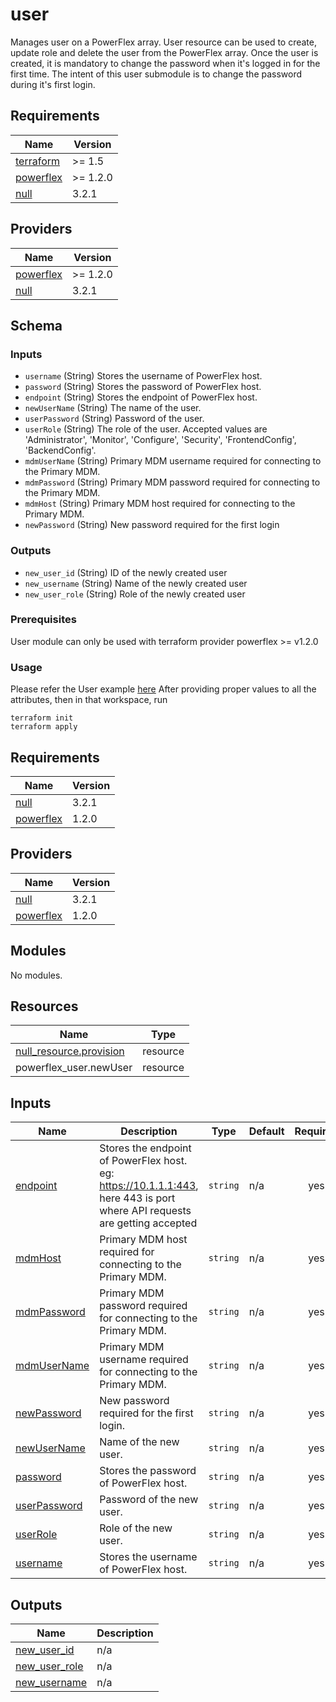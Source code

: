 <!--
Copyright (c) 2023 Dell Inc., or its subsidiaries. All Rights Reserved.

Licensed under the Mozilla Public License Version 2.0 (the "License");
you may not use this file except in compliance with the License.
You may obtain a copy of the License at

    http://mozilla.org/MPL/2.0/


Unless required by applicable law or agreed to in writing, software
distributed under the License is distributed on an "AS IS" BASIS,
WITHOUT WARRANTIES OR CONDITIONS OF ANY KIND, either express or implied.
See the License for the specific language governing permissions and
limitations under the License.
-->
# user

Manages user on a PowerFlex array. User resource can be used to create, update role and delete the user from the PowerFlex array. Once the user is created, it is mandatory to change the password when it's logged in for the first time. The intent of this user submodule is to change the password during it's first login.

## Requirements

| Name | Version |
|------|---------|
| <a name="requirement_terraform"></a> [terraform](#requirement\_terraform) |  >= 1.5 |
| <a name="requirement_powerflex"></a> [powerflex](#requirement\_powerflex) | >= 1.2.0 |
| <a name="requirement_null"></a> [null](#requirement\_null) |  3.2.1 |   

## Providers

| Name | Version |
|------|---------|
| <a name="provider_powerflex"></a> [powerflex](#provider\_powerflex) | >= 1.2.0 |
| <a name="provider_null"></a> [null](#provider\_null) |  3.2.1 |   

## Schema

### Inputs

- `username` (String) Stores the username of PowerFlex host.
- `password` (String) Stores the password of PowerFlex host.
- `endpoint` (String) Stores the endpoint of PowerFlex host.
- `newUserName` (String) The name of the user.
- `userPassword` (String) Password of the user.
- `userRole` (String) The role of the user. Accepted values are 'Administrator', 'Monitor', 'Configure', 'Security', 'FrontendConfig', 'BackendConfig'.
- `mdmUserName` (String) Primary MDM username required for connecting to the Primary MDM.
- `mdmPassword` (String) Primary MDM password required for connecting to the Primary MDM.
- `mdmHost` (String) Primary MDM host required for connecting to the Primary MDM.
- `newPassword` (String) New password required for the first login

### Outputs

- `new_user_id` (String) ID of the newly created user
- `new_username` (String) Name of the newly created user
- `new_user_role` (String) Role of the newly created user

### Prerequisites

User module can only be used with terraform provider powerflex >= v1.2.0

### Usage

Please refer the User example [here](../../examples/user/main.tf)
After providing proper values to all the attributes, then in that workspace, run

```
terraform init
terraform apply
```

<!-- BEGIN_TF_DOCS -->
## Requirements

| Name | Version |
|------|---------|
| <a name="requirement_null"></a> [null](#requirement\_null) | 3.2.1 |
| <a name="requirement_powerflex"></a> [powerflex](#requirement\_powerflex) | 1.2.0 |

## Providers

| Name | Version |
|------|---------|
| <a name="provider_null"></a> [null](#provider\_null) | 3.2.1 |
| <a name="provider_powerflex"></a> [powerflex](#provider\_powerflex) | 1.2.0 |

## Modules

No modules.

## Resources

| Name | Type |
|------|------|
| [null_resource.provision](https://registry.terraform.io/providers/hashicorp/null/3.2.1/docs/resources/resource) | resource |
| powerflex_user.newUser | resource |

## Inputs

| Name | Description | Type | Default | Required |
|------|-------------|------|---------|:--------:|
| <a name="input_endpoint"></a> [endpoint](#input\_endpoint) | Stores the endpoint of PowerFlex host. eg: https://10.1.1.1:443, here 443 is port where API requests are getting accepted | `string` | n/a | yes |
| <a name="input_mdmHost"></a> [mdmHost](#input\_mdmHost) | Primary MDM host required for connecting to the Primary MDM. | `string` | n/a | yes |
| <a name="input_mdmPassword"></a> [mdmPassword](#input\_mdmPassword) | Primary MDM password required for connecting to the Primary MDM. | `string` | n/a | yes |
| <a name="input_mdmUserName"></a> [mdmUserName](#input\_mdmUserName) | Primary MDM username required for connecting to the Primary MDM. | `string` | n/a | yes |
| <a name="input_newPassword"></a> [newPassword](#input\_newPassword) | New password required for the first login. | `string` | n/a | yes |
| <a name="input_newUserName"></a> [newUserName](#input\_newUserName) | Name of the new user. | `string` | n/a | yes |
| <a name="input_password"></a> [password](#input\_password) | Stores the password of PowerFlex host. | `string` | n/a | yes |
| <a name="input_userPassword"></a> [userPassword](#input\_userPassword) | Password of the new user. | `string` | n/a | yes |
| <a name="input_userRole"></a> [userRole](#input\_userRole) | Role of the new user. | `string` | n/a | yes |
| <a name="input_username"></a> [username](#input\_username) | Stores the username of PowerFlex host. | `string` | n/a | yes |

## Outputs

| Name | Description |
|------|-------------|
| <a name="output_new_user_id"></a> [new\_user\_id](#output\_new\_user\_id) | n/a |
| <a name="output_new_user_role"></a> [new\_user\_role](#output\_new\_user\_role) | n/a |
| <a name="output_new_username"></a> [new\_username](#output\_new\_username) | n/a |
<!-- END_TF_DOCS -->